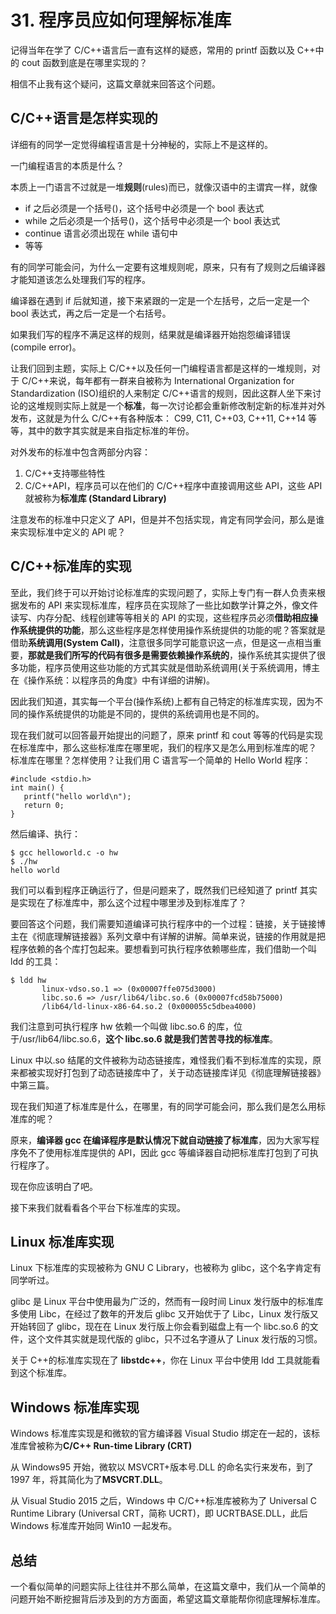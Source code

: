 # 31. 程序员应如何理解标准库

记得当年在学了 C/C++语言后一直有这样的疑惑，常用的 printf 函数以及 C++中的 cout 函数到底是在哪里实现的？

相信不止我有这个疑问，这篇文章就来回答这个问题。

## C/C++语言是怎样实现的

详细有的同学一定觉得编程语言是十分神秘的，实际上不是这样的。

一门编程语言的本质是什么？

本质上一门语言不过就是一堆**规则**(rules)而已，就像汉语中的主谓宾一样，就像

- if 之后必须是一个括号()，这个括号中必须是一个 bool 表达式
- while 之后必须是一个括号()，这个括号中必须是一个 bool 表达式
- continue 语言必须出现在 while 语句中
- 等等

有的同学可能会问，为什么一定要有这堆规则呢，原来，只有有了规则之后编译器才能知道该怎么处理我们写的程序。

编译器在遇到 if 后就知道，接下来紧跟的一定是一个左括号，之后一定是一个 bool 表达式，再之后一定是一个右括号。

如果我们写的程序不满足这样的规则，结果就是编译器开始抱怨编译错误(compile error)。

让我们回到主题，实际上 C/C++以及任何一门编程语言都是这样的一堆规则，对于 C/C++来说，每年都有一群来自被称为 International Organization for Standardization (ISO)组织的人来制定 C/C++语言的规则，因此这群人坐下来讨论的这堆规则实际上就是一个**标准**，每一次讨论都会重新修改制定新的标准并对外发布，这就是为什么 C/C++有各种版本： C99, C11, C++03, C++11, C++14 等等，其中的数字其实就是来自指定标准的年份。

对外发布的标准中包含两部分内容：

1. C/C++支持哪些特性
2. C/C++API，程序员可以在他们的 C/C++程序中直接调用这些 API，这些 API 就被称为**标准库 (Standard Library)**

注意发布的标准中只定义了 API，但是并不包括实现，肯定有同学会问，那么是谁来实现标准中定义的 API 呢？

## C/C++标准库的实现

至此，我们终于可以开始讨论标准库的实现问题了，实际上专门有一群人负责来根据发布的 API 来实现标准库，程序员在实现除了一些比如数学计算之外，像文件读写、内存分配、线程创建等等相关的 API 的实现，这些程序员必须**借助相应操作系统提供的功能**，那么这些程序是怎样使用操作系统提供的功能的呢？答案就是借助**系统调用(System Call)**，注意很多同学可能意识这一点，但是这一点相当重要，**那就是我们所写的代码有很多是需要依赖操作系统的**，操作系统其实提供了很多功能，程序员使用这些功能的方式其实就是借助系统调用(关于系统调用，博主在《操作系统：以程序员的角度》中有详细的讲解)。

因此我们知道，其实每一个平台(操作系统)上都有自己特定的标准库实现，因为不同的操作系统提供的功能是不同的，提供的系统调用也是不同的。

现在我们就可以回答最开始提出的问题了，原来 printf 和 cout 等等的代码是实现在标准库中，那么这些标准库在哪里呢，我们的程序又是怎么用到标准库的呢？ 标准库在哪里？怎样使用？让我们用 C 语言写一个简单的 Hello World 程序：

```
#include <stdio.h>
int main() {
   printf("hello world\n");
   return 0;                                    
}
```

然后编译、执行：

```
$ gcc helloworld.c -o hw
$ ./hw
hello world
```

我们可以看到程序正确运行了，但是问题来了，既然我们已经知道了 printf 其实是实现在了标准库中，那么这个过程中哪里涉及到标准库了？

要回答这个问题，我们需要知道编译可执行程序中的一个过程：链接，关于链接博主在《彻底理解链接器》系列文章中有详解的讲解。简单来说，链接的作用就是把程序依赖的各个库打包起来。要想看到可执行程序依赖哪些库，我们借助一个叫 ldd 的工具：

```
$ ldd hw
       linux-vdso.so.1 => (0x00007ffe075d3000)
       libc.so.6 => /usr/lib64/libc.so.6 (0x00007fcd58b75000)
       /lib64/ld-linux-x86-64.so.2 (0x000055c5dbea4000)
```

我们注意到可执行程序 hw 依赖一个叫做 libc.so.6 的库，位于/usr/lib64/libc.so.6，**这个 libc.so.6 就是我们苦苦寻找的标准库**。

Linux 中以.so 结尾的文件被称为动态链接库，难怪我们看不到标准库的实现，原来都被实现好打包到了动态链接库中了，关于动态链接库详见《彻底理解链接器》中第三篇。

现在我们知道了标准库是什么，在哪里，有的同学可能会问，那么我们是怎么用标准库的呢？

原来，**编译器 gcc 在编译程序是默认情况下就自动链接了标准库**，因为大家写程序免不了使用标准库提供的 API，因此 gcc 等编译器自动把标准库打包到了可执行程序了。

现在你应该明白了吧。

接下来我们就看看各个平台下标准库的实现。

## Linux 标准库实现

Linux 下标准库的实现被称为 GNU C Library，也被称为 glibc，这个名字肯定有同学听过。

glibc 是 Linux 平台中使用最为广泛的，然而有一段时间 Linux 发行版中的标准库多使用 Libc，在经过了数年的开发后 glibc 又开始优于了 Libc，Linux 发行版又开始转回了 glibc，现在在 Linux 发行版上你会看到磁盘上有一个 libc.so.6 的文件，这个文件其实就是现代版的 glibc，只不过名字遵从了 Linux 发行版的习惯。

关于 C++的标准库实现在了 **libstdc++**，你在 Linux 平台中使用 ldd 工具就能看到这个标准库。

## Windows 标准库实现

Windows 标准库实现是和微软的官方编译器 Visual Studio 绑定在一起的，该标准库曾被称为**C/C++ Run-time Library (CRT)**

从 Windows95 开始，微软以 MSVCRT+版本号.DLL 的命名实行来发布，到了 1997 年，将其简化为了**MSVCRT.DLL**。

从 Visual Studio 2015 之后，Windows 中 C/C++标准库被称为了 Universal C Runtime Library (Universal CRT，简称 UCRT)，即 UCRTBASE.DLL，此后 Windows 标准库开始同 Win10 一起发布。

## 总结

一个看似简单的问题实际上往往并不那么简单，在这篇文章中，我们从一个简单的问题开始不断挖掘背后涉及到的方方面面，希望这篇文章能帮你彻底理解标准库。
